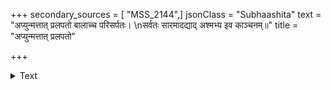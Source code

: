 +++
secondary_sources = [ "MSS_2144",]
jsonClass = "Subhaashita"
text = "अप्युन्मत्तात् प्रलपतो बालाच्च परिसर्पतः।  \nसर्वतः सारमादद्याद् अश्मभ्य इव काञ्चनम्॥"
title = "अप्युन्मत्तात् प्रलपतो"

+++

<details><summary>Text</summary>

अप्युन्मत्तात् प्रलपतो बालाच्च परिसर्पतः।  
सर्वतः सारमादद्याद् अश्मभ्य इव काञ्चनम्॥
</details>
